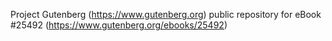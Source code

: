 Project Gutenberg (https://www.gutenberg.org) public repository for eBook #25492 (https://www.gutenberg.org/ebooks/25492)
